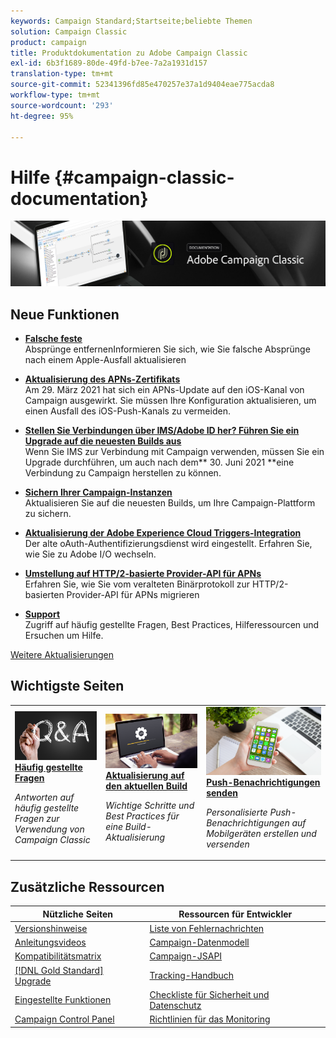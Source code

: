 ```yaml
---
keywords: Campaign Standard;Startseite;beliebte Themen
solution: Campaign Classic
product: campaign
title: Produktdokumentation zu Adobe Campaign Classic
exl-id: 6b3f1689-80de-49fd-b7ee-7a2a1931d157
translation-type: tm+mt
source-git-commit: 52341396fd85e470257e37a1d9404eae775acda8
workflow-type: tm+mt
source-wordcount: '293'
ht-degree: 95%

---
```


# Hilfe {#campaign-classic-documentation}

![](platform/using/assets/do-not-localize/banner_acc_doc.jpg)

## Neue Funktionen

* **[Falsche feste ](https://helpx.adobe.com/de/campaign/kb/update-bounce-qualification.html)**<br/> Absprünge entfernenInformieren Sie sich, wie Sie falsche Absprünge nach einem Apple-Ausfall aktualisieren

* **[Aktualisierung des APNs-Zertifikats](technotes/ios-certificate-update.md)**<br/> Am 29. März 2021 hat sich ein APNs-Update auf den iOS-Kanal von Campaign ausgewirkt. Sie müssen Ihre Konfiguration aktualisieren, um einen Ausfall des iOS-Push-Kanals zu vermeiden.

* **[Stellen Sie Verbindungen über IMS/Adobe ID her? Führen Sie ein Upgrade auf die neuesten Builds aus](integrations/using/about-adobe-id.md)**<br/> Wenn Sie IMS zur Verbindung mit Campaign verwenden, müssen Sie ein Upgrade durchführen, um auch nach dem** 30. Juni 2021 **eine Verbindung zu Campaign herstellen zu können.

* **[Sichern Ihrer Campaign-Instanzen](technotes/acc-config-updates.md)**<br/> Aktualisieren Sie auf die neuesten Builds, um Ihre Campaign-Plattform zu sichern.

* **[Aktualisierung der Adobe Experience Cloud Triggers-Integration](integrations/using/configuring-adobe-io.md)**<br/> Der alte oAuth-Authentifizierungsdienst wird eingestellt. Erfahren Sie, wie Sie zu Adobe I/O wechseln.

* **[Umstellung auf HTTP/2-basierte Provider-API für APNs](https://helpx.adobe.com/de/campaign/kb/migrate-to-apns-http2.html)**<br/> Erfahren Sie, wie Sie vom veralteten Binärprotokoll zur HTTP/2-basierten Provider-API für APNs migrieren

* **[Support](support.md)**<br/>
Zugriff auf häufig gestellte Fragen, Best Practices, Hilferessourcen und Ersuchen um Hilfe.

[Weitere Aktualisierungen](/help/rn/using/documentation-updates.md)

## Wichtigste Seiten

<table style="table-layout:fixed">
<tr>
  <td>
    <a href="platform/using/common-questions.md">
      <img alt="Häufig gestellte Fragen" src="platform/using/assets/FAQ.png"/>
    </a>
    <div>
      <a href="platform/using/common-questions.md">
    <strong>Häufig gestellte Fragen</strong>
    </a>
    </div>
    <p>
    <em>Antworten auf häufig gestellte Fragen zur Verwendung von Campaign Classic</em>
    <p>
  </td>
   <td>
    <a href="production/using/build-upgrade.md">
      <img alt="Build-Aktualisierung" src="platform/using/assets/upgrade.png" />
    </a>
    <div>
      <a href="production/using/build-upgrade.md">
    <strong>Aktualisierung auf den aktuellen Build</strong>
    </a>
    </div>
    <p>
    <em>Wichtige Schritte und Best Practices für eine Build-Aktualisierung</em>
    <p>
  </td>
  <td>
    <a href="delivery/using/creating-notifications.md">
       <img alt="Push-Benachrichtigungen " src="platform/using/assets/push.png" />
    </a>
    <div>
       <a href="delivery/using/creating-notifications.md">
    <strong>Push-Benachrichtigungen senden</strong>
    </a>
    </div>
    <p>
    <em>Personalisierte Push-Benachrichtigungen auf Mobilgeräten erstellen und versenden</em>
    <p>
  </td>
</tr>
</table>

## Zusätzliche Ressourcen

| Nützliche Seiten | Ressourcen für Entwickler |
|---|---|
| [Versionshinweise](/help/rn/using/latest-release.md) | [Liste von Fehlernachrichten](https://docs.adobe.com/content/help/en/campaign-classic/technicalresources/error_messages/error_codes.html) |
| [Anleitungsvideos](https://experienceleague.adobe.com/docs/campaign-classic-learn/tutorials/overview.html?lang=de) | [Campaign-Datenmodell](configuration/using/about-data-model.md) |
| [Kompatibilitätsmatrix](rn/using/compatibility-matrix.md) | [Campaign-JSAPI](https://docs.adobe.com/content/help/en/campaign-classic/technicalresources/api/p-1.html) |
| [[!DNL Gold Standard] Upgrade](rn/using/gs-overview.md) | [Tracking-Handbuch](https://helpx.adobe.com/de/campaign/kb/acc-tracking.html) |
| [Eingestellte Funktionen](rn/using/deprecated-features.md) | [Checkliste für Sicherheit und Datenschutz](https://helpx.adobe.com/de/campaign/kb/acc-security.html) |
| [Campaign Control Panel](https://experienceleague.adobe.com/docs/control-panel/using/control-panel-home.html?lang=de) | [Richtlinien für das Monitoring](production/using/monitoring-guidelines.md) |
